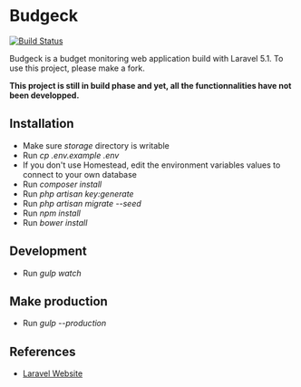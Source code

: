 # Budgeck 

[![Build Status](https://travis-ci.org/ctessier/budgeck.svg?branch=master)](https://travis-ci.org/ctessier/budgeck)

Budgeck is a budget monitoring web application build with Laravel 5.1. To use this project, please make a fork.

**This project is still in build phase and yet, all the functionnalities have not been developped.**


## Installation

- Make sure *storage* directory is writable
- Run *cp .env.example .env*
- If you don't use Homestead, edit the environment variables values to connect to your own database
- Run *composer install*
- Run *php artisan key:generate*
- Run *php artisan migrate --seed*
- Run *npm install*
- Run *bower install*


## Development

- Run *gulp watch*


## Make production

- Run *gulp --production*


## References

- [Laravel Website](http://laravel.com/)

